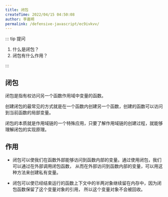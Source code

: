 ```yaml
---
title: 闭包
createTime: 2022/04/15 04:50:08
author: 李嘉明
permalink: /defensive-javascript/ec9ivkvv/
---
```


::: tip 提问

1. 什么是闭包？
2. 闭包有什么作用？

:::

## 闭包

闭包是指有权访问另一个函数作用域中变量的函数。

创建闭包的最常见的方式就是在一个函数内创建另一个函数，创建的函数可以访问到当前函数的局部变量。

闭包的本质就是作用域链的一个特殊应用，只要了解作用域链的创建过程，就能够理解闭包的实现原理。

## 作用

- 闭包可以使我们在函数外部能够访问到函数内部的变量。通过使用闭包，我们可以通过在外部调用闭包函数，
  从而在外部访问到函数内部的变量，可以用这种方法来创建私有变量。

- 闭包可以使已经结束运行的函数上下文中的半两对象继续留在内存中，因为闭包函数保留了这个变量对象的引用，
  所以这个变量对象不会被回收。
